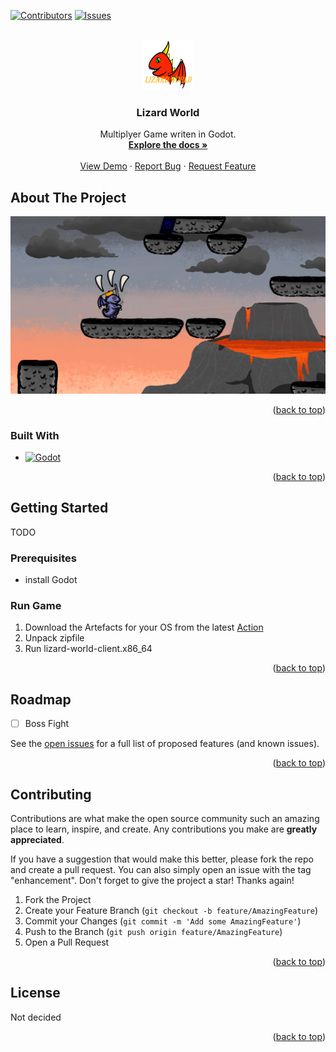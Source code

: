 <!-- Improved compatibility of back to top link: See: https://github.com/othneildrew/Best-README-Template/pull/73 -->
<a name="readme-top"></a>

[![Contributors][contributors-shield]][contributors-url]
[![Issues][issues-shield]][issues-url]

<!-- PROJECT LOGO -->
<br />
<div align="center">
  <a href="https://github.com/janekx21/lizard-world">
    <img src="textures/logo.png" alt="Logo" width="80" height="80">
  </a>

<h3 align="center">Lizard World</h3>

  <p align="center">
    Multiplyer Game writen in Godot.
    <br />
    <a href="https://github.com/janekx21/lizard-world"><strong>Explore the docs »</strong></a>
    <br />
    <br />
    <a href="https://github.com/janekx21/lizard-world">View Demo</a>
    ·
    <a href="https://github.com/janekx21/lizard-world/issues">Report Bug</a>
    ·
    <a href="https://github.com/janekx21/lizard-world/issues">Request Feature</a>
  </p>
</div>

<!-- ABOUT THE PROJECT -->
## About The Project

![Product Name Screen Shot][product-screenshot]

<p align="right">(<a href="#readme-top">back to top</a>)</p>

### Built With

* [![Godot][Godot]][Godot-url]

<p align="right">(<a href="#readme-top">back to top</a>)</p>


<!-- GETTING STARTED -->
## Getting Started

TODO

### Prerequisites

* install Godot

### Run Game

1. Download the Artefacts for your OS from the latest [Action](https://github.com/janekx21/lizard-world/actions)
2. Unpack zipfile
3. Run lizard-world-client.x86_64

<p align="right">(<a href="#readme-top">back to top</a>)</p>


<!-- ROADMAP -->
## Roadmap

- [ ] Boss Fight

See the [open issues](https://github.com/janekx21/lizard-world/issues) for a full list of proposed features (and known issues).

<p align="right">(<a href="#readme-top">back to top</a>)</p>


<!-- CONTRIBUTING -->
## Contributing

Contributions are what make the open source community such an amazing place to learn, inspire, and create. Any contributions you make are **greatly appreciated**.

If you have a suggestion that would make this better, please fork the repo and create a pull request. You can also simply open an issue with the tag "enhancement".
Don't forget to give the project a star! Thanks again!

1. Fork the Project
2. Create your Feature Branch (`git checkout -b feature/AmazingFeature`)
3. Commit your Changes (`git commit -m 'Add some AmazingFeature'`)
4. Push to the Branch (`git push origin feature/AmazingFeature`)
5. Open a Pull Request

<p align="right">(<a href="#readme-top">back to top</a>)</p>



<!-- LICENSE -->
## License

Not decided
<!-- Distributed under the MIT License. See `LICENSE.txt` for more information. -->

<p align="right">(<a href="#readme-top">back to top</a>)</p>


<!-- MARKDOWN LINKS & IMAGES -->
<!-- https://www.markdownguide.org/basic-syntax/#reference-style-links -->
[contributors-shield]: https://img.shields.io/github/contributors/janekx21/lizard-world.svg?style=for-the-badge
[contributors-url]: https://github.com/janekx21/lizard-world/graphs/contributors
[issues-shield]: https://img.shields.io/github/issues/janekx21/lizard-world.svg?style=for-the-badge
[issues-url]: https://github.com/janekx21/lizard-world/issues
[product-screenshot]: screenshots/Screenshot_20230521_174327.png
[Godot]: https://img.shields.io/badge/Godot-202630?style=for-the-badge&logo=godotengine&logoColor=478CBF
[Godot-url]: https://godotengine.org/

